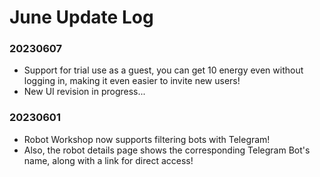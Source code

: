 # June Update Log

### 20230607

* Support for trial use as a guest, you can get 10 energy even without logging in, making it even easier to invite new users!
* New UI revision in progress...

### 20230601

* Robot Workshop now supports filtering bots with Telegram!
* Also, the robot details page shows the corresponding Telegram Bot's name, along with a link for direct access!